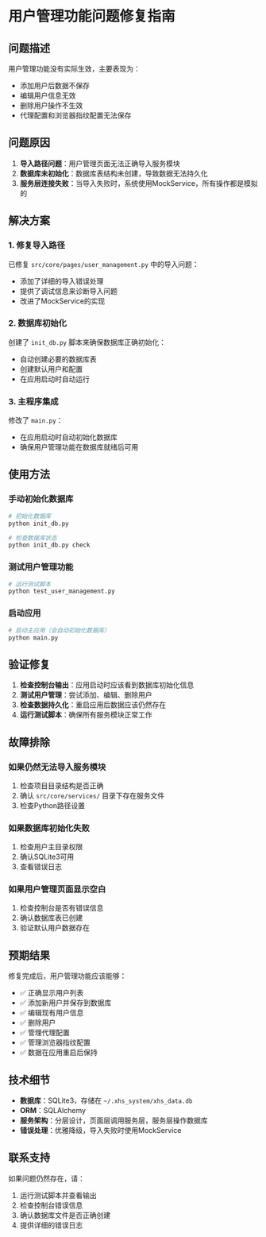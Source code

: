 # 用户管理功能问题修复指南

## 问题描述

用户管理功能没有实际生效，主要表现为：
- 添加用户后数据不保存
- 编辑用户信息无效
- 删除用户操作不生效
- 代理配置和浏览器指纹配置无法保存

## 问题原因

1. **导入路径问题**：用户管理页面无法正确导入服务模块
2. **数据库未初始化**：数据库表结构未创建，导致数据无法持久化
3. **服务层连接失败**：当导入失败时，系统使用MockService，所有操作都是模拟的

## 解决方案

### 1. 修复导入路径

已修复 `src/core/pages/user_management.py` 中的导入问题：
- 添加了详细的导入错误处理
- 提供了调试信息来诊断导入问题
- 改进了MockService的实现

### 2. 数据库初始化

创建了 `init_db.py` 脚本来确保数据库正确初始化：
- 自动创建必要的数据库表
- 创建默认用户和配置
- 在应用启动时自动运行

### 3. 主程序集成

修改了 `main.py`：
- 在应用启动时自动初始化数据库
- 确保用户管理功能在数据库就绪后可用

## 使用方法

### 手动初始化数据库

```bash
# 初始化数据库
python init_db.py

# 检查数据库状态
python init_db.py check
```

### 测试用户管理功能

```bash
# 运行测试脚本
python test_user_management.py
```

### 启动应用

```bash
# 启动主应用（会自动初始化数据库）
python main.py
```

## 验证修复

1. **检查控制台输出**：应用启动时应该看到数据库初始化信息
2. **测试用户管理**：尝试添加、编辑、删除用户
3. **检查数据持久化**：重启应用后数据应该仍然存在
4. **运行测试脚本**：确保所有服务模块正常工作

## 故障排除

### 如果仍然无法导入服务模块

1. 检查项目目录结构是否正确
2. 确认 `src/core/services/` 目录下存在服务文件
3. 检查Python路径设置

### 如果数据库初始化失败

1. 检查用户主目录权限
2. 确认SQLite3可用
3. 查看错误日志

### 如果用户管理页面显示空白

1. 检查控制台是否有错误信息
2. 确认数据库表已创建
3. 验证默认用户数据存在

## 预期结果

修复完成后，用户管理功能应该能够：
- ✅ 正确显示用户列表
- ✅ 添加新用户并保存到数据库
- ✅ 编辑现有用户信息
- ✅ 删除用户
- ✅ 管理代理配置
- ✅ 管理浏览器指纹配置
- ✅ 数据在应用重启后保持

## 技术细节

- **数据库**：SQLite3，存储在 `~/.xhs_system/xhs_data.db`
- **ORM**：SQLAlchemy
- **服务架构**：分层设计，页面层调用服务层，服务层操作数据库
- **错误处理**：优雅降级，导入失败时使用MockService

## 联系支持

如果问题仍然存在，请：
1. 运行测试脚本并查看输出
2. 检查控制台错误信息
3. 确认数据库文件是否正确创建
4. 提供详细的错误日志 